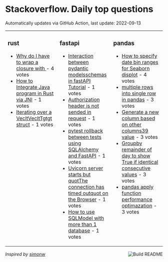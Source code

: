 # Stackoverflow. Daily top questions 

Automatically updates via GitHub Action, last update: <!-- date starts -->2022-09-13<!-- date ends -->


<table><tr><td valign="top" width="33%">

### rust
<!-- rust starts -->
* [Why do I have to wrap a closure with ](https://stackoverflow.com/questions/73688967/why-do-i-have-to-wrap-a-closure-with) - 4 votes
* [How to Integrate Java program in Rust via JNI](https://stackoverflow.com/questions/73698277/how-to-integrate-java-program-in-rust-via-jni) - 1 votes
* [Iterating over a VecltVecltTgtgt struct](https://stackoverflow.com/questions/73695641/iterating-over-a-vecvect-struct) - 1 votes
<!-- rust ends -->
</td><td valign="top" width="34%">


### fastapi
<!-- fastapi starts -->
* [Interaction between pydantic modelsschemas in fastAPI Tutorial](https://stackoverflow.com/questions/73700879/interaction-between-pydantic-models-schemas-in-fastapi-tutorial) - 1 votes
* [Authorization header is not sended in request](https://stackoverflow.com/questions/73686401/authorization-header-is-not-sended-in-request) - 1 votes
* [pytest rollback between tests using SQLAlchemy and FastAPI](https://stackoverflow.com/questions/73701708/pytest-rollback-between-tests-using-sqlalchemy-and-fastapi) - 1 votes
* [Uvicorn server starts but quotThe connection has timed outquot on the Browser](https://stackoverflow.com/questions/73690046/uvicorn-server-starts-but-the-connection-has-timed-out-on-the-browser) - 1 votes
* [How to use SQLModel with more than 1 database](https://stackoverflow.com/questions/73689278/how-to-use-sqlmodel-with-more-than-1-database) - 1 votes
<!-- fastapi ends -->
</td><td valign="top" width="34%">


### pandas
<!-- pandas starts -->
* [How to specify date bin ranges for Seaborn displot](https://stackoverflow.com/questions/73694266/how-to-specify-date-bin-ranges-for-seaborn-displot) - 4 votes
* [multiple rows into single row in pandas](https://stackoverflow.com/questions/73683616/multiple-rows-into-single-row-in-pandas) - 3 votes
* [Generate a new column based on other columns39 value](https://stackoverflow.com/questions/73692792/generate-a-new-column-based-on-other-columns-value) - 3 votes
* [Groupby remainder of day to show True if identical consecutive values](https://stackoverflow.com/questions/73707204/groupby-remainder-of-day-to-show-true-if-identical-consecutive-values) - 3 votes
* [pandas apply function performance optimazation](https://stackoverflow.com/questions/73687528/pandas-apply-function-performance-optimazation) - 3 votes
<!-- pandas ends -->
</td></tr></table>

<a href="https://github.com/hp0404/hp0404/actions"><img src="https://github.com/hp0404/hp0404/workflows/Build%20README/badge.svg" align="right" alt="Build README"></a> <p>*Inspired by  [simonw](https://github.com/simonw/simonw)*</p>
